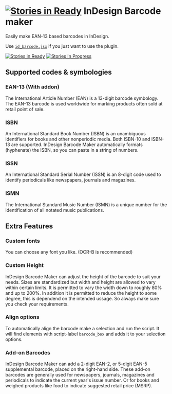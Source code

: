 [![Stories in Ready](https://badge.waffle.io/GitBruno/id_barcode.png?label=ready&title=Ready)](https://waffle.io/GitBruno/id_barcode)
InDesign Barcode maker
======================

Easily make EAN-13 based barcodes in InDesign.

Use [`id_barcode.jsx`](https://github.com/gitbruno/id_barcode/raw/master/id_barcode.jsx) if you just want to use the plugin.

[![Stories in Ready](https://badge.waffle.io/GitBruno/id_barcode.png?label=ready&title=Ready)](https://waffle.io/GitBruno/id_barcode)
[![Stories In Progress](https://badge.waffle.io/GitBruno/id_barcode.png?label=In%20Progress&title=In%20Progress)](https://waffle.io/GitBruno/id_barcode)

## Supported codes & symbologies

### EAN-13 (With addon)
The International Article Number (EAN) is a 13-digit barcode symbology. The EAN-13 barcode is used worldwide for marking products often sold at retail point of sale.

### ISBN  
An International Standard Book Number (ISBN) is an unambiguous identifiers for books and other nonperiodic media. Both ISBN-10 and ISBN-13 are supported. InDesign Barcode Maker automatically formats (hyphenate) the ISBN, so you can paste in a string of numbers.

### ISSN  
An International Standard Serial Number (ISSN) is an 8-digit code used to identify periodicals like newspapers, journals and magazines.

### ISMN
The International Standard Music Number (ISMN) is a unique number for the identification of all notated music publications.


## Extra Features

### Custom fonts

You can choose any font you like. (OCR-B is recommended)

### Custom Height

InDesign Barcode Maker can adjust the height of the barcode to suit your needs. Sizes are standardized but width and height are allowed to vary within certain limits. It is permitted to vary the width down to roughly 80% and up to 200%. In addition it is permitted to reduce the height to some degree, this is dependend on the intended ussage. So always make sure you check your requirements.

### Align options

To automatically align the barcode make a selection and run the script.
It will find elements with  script-label `barcode_box` and adds it to your selection options.

### Add-on Barcodes

InDesign Barcode Maker can add a 2-digit EAN-2, or 5-digit EAN-5 supplemental barcode, placed on the right-hand side. These add-on barcodes are generally used for newspapers, journals, magazines and periodicals to indicate the current year's issue number. Or for books and weighed products like food to indicate suggested retail price (MSRP).


